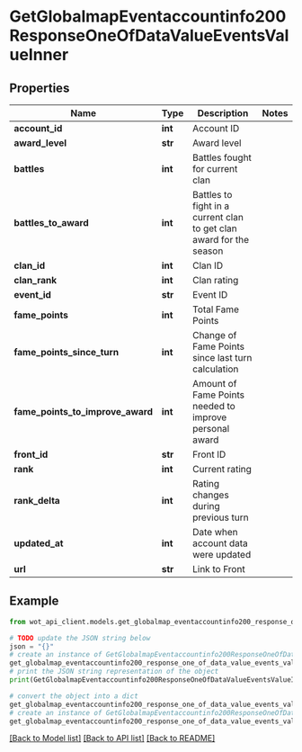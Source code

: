 # GetGlobalmapEventaccountinfo200ResponseOneOfDataValueEventsValueInner


## Properties

Name | Type | Description | Notes
------------ | ------------- | ------------- | -------------
**account_id** | **int** | Account ID | 
**award_level** | **str** | Award level | 
**battles** | **int** | Battles fought for current clan | 
**battles_to_award** | **int** | Battles to fight in a current clan to get clan award for the season | 
**clan_id** | **int** | Clan ID | 
**clan_rank** | **int** | Clan rating | 
**event_id** | **str** | Event ID | 
**fame_points** | **int** | Total Fame Points | 
**fame_points_since_turn** | **int** | Change of Fame Points since last turn calculation | 
**fame_points_to_improve_award** | **int** | Amount of Fame Points needed to improve personal award | 
**front_id** | **str** | Front ID | 
**rank** | **int** | Current rating | 
**rank_delta** | **int** | Rating changes during previous turn | 
**updated_at** | **int** | Date when account data were updated | 
**url** | **str** | Link to Front | 

## Example

```python
from wot_api_client.models.get_globalmap_eventaccountinfo200_response_one_of_data_value_events_value_inner import GetGlobalmapEventaccountinfo200ResponseOneOfDataValueEventsValueInner

# TODO update the JSON string below
json = "{}"
# create an instance of GetGlobalmapEventaccountinfo200ResponseOneOfDataValueEventsValueInner from a JSON string
get_globalmap_eventaccountinfo200_response_one_of_data_value_events_value_inner_instance = GetGlobalmapEventaccountinfo200ResponseOneOfDataValueEventsValueInner.from_json(json)
# print the JSON string representation of the object
print(GetGlobalmapEventaccountinfo200ResponseOneOfDataValueEventsValueInner.to_json())

# convert the object into a dict
get_globalmap_eventaccountinfo200_response_one_of_data_value_events_value_inner_dict = get_globalmap_eventaccountinfo200_response_one_of_data_value_events_value_inner_instance.to_dict()
# create an instance of GetGlobalmapEventaccountinfo200ResponseOneOfDataValueEventsValueInner from a dict
get_globalmap_eventaccountinfo200_response_one_of_data_value_events_value_inner_from_dict = GetGlobalmapEventaccountinfo200ResponseOneOfDataValueEventsValueInner.from_dict(get_globalmap_eventaccountinfo200_response_one_of_data_value_events_value_inner_dict)
```
[[Back to Model list]](../README.md#documentation-for-models) [[Back to API list]](../README.md#documentation-for-api-endpoints) [[Back to README]](../README.md)


